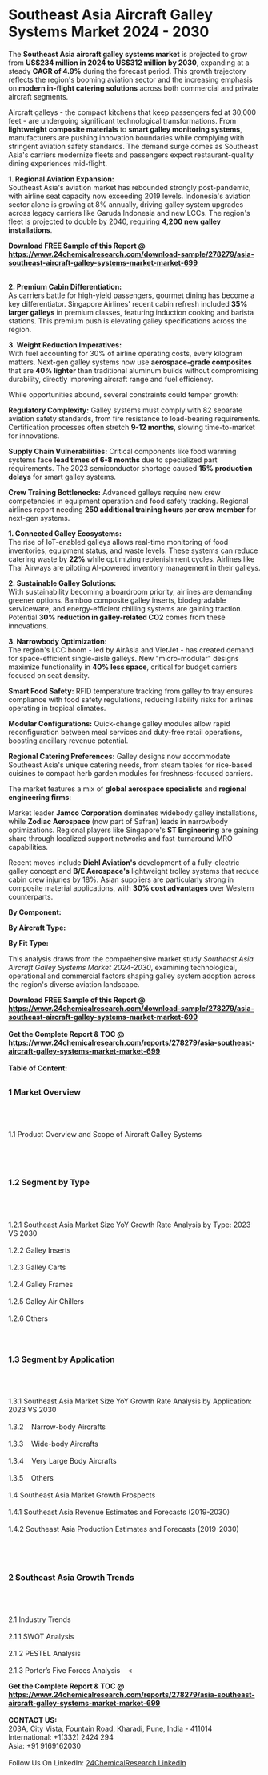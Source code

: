 <h1>Southeast Asia Aircraft Galley Systems Market 2024 - 2030</h1><p>The <strong>Southeast Asia aircraft galley systems market</strong> is projected to grow from <strong>US$234 million in 2024 to US$312 million by 2030</strong>, expanding at a steady <strong>CAGR of 4.9%</strong> during the forecast period. This growth trajectory reflects the region's booming aviation sector and the increasing emphasis on <strong>modern in-flight catering solutions</strong> across both commercial and private aircraft segments.</p><p>Aircraft galleys - the compact kitchens that keep passengers fed at 30,000 feet - are undergoing significant technological transformations. From <strong>lightweight composite materials</strong> to <strong>smart galley monitoring systems</strong>, manufacturers are pushing innovation boundaries while complying with stringent aviation safety standards. The demand surge comes as Southeast Asia's carriers modernize fleets and passengers expect restaurant-quality dining experiences mid-flight.</p><p><strong>1. Regional Aviation Expansion:</strong><br>
Southeast Asia's aviation market has rebounded strongly post-pandemic, with airline seat capacity now exceeding 2019 levels. Indonesia's aviation sector alone is growing at 8% annually, driving galley system upgrades across legacy carriers like Garuda Indonesia and new LCCs. The region's fleet is projected to double by 2040, requiring <strong>4,200 new galley installations</strong>.</p><div><b>Download FREE Sample of this Report @ 
            <a href="https://www.24chemicalresearch.com/download-sample/278279/asia-southeast-aircraft-galley-systems-market-market-699">
            https://www.24chemicalresearch.com/download-sample/278279/asia-southeast-aircraft-galley-systems-market-market-699</a></b></div><br><p><strong>2. Premium Cabin Differentiation:</strong><br>
As carriers battle for high-yield passengers, gourmet dining has become a key differentiator. Singapore Airlines' recent cabin refresh included <strong>35% larger galleys</strong> in premium classes, featuring induction cooking and barista stations. This premium push is elevating galley specifications across the region.</p><p><strong>3. Weight Reduction Imperatives:</strong><br>
With fuel accounting for 30% of airline operating costs, every kilogram matters. Next-gen galley systems now use <strong>aerospace-grade composites</strong> that are <strong>40% lighter</strong> than traditional aluminum builds without compromising durability, directly improving aircraft range and fuel efficiency.</p><p>While opportunities abound, several constraints could temper growth:</p><p><strong>Regulatory Complexity:</strong> Galley systems must comply with 82 separate aviation safety standards, from fire resistance to load-bearing requirements. Certification processes often stretch <strong>9-12 months</strong>, slowing time-to-market for innovations.</p><p><strong>Supply Chain Vulnerabilities:</strong> Critical components like food warming systems face <strong>lead times of 6-8 months</strong> due to specialized part requirements. The 2023 semiconductor shortage caused <strong>15% production delays</strong> for smart galley systems.</p><p><strong>Crew Training Bottlenecks:</strong> Advanced galleys require new crew competencies in equipment operation and food safety tracking. Regional airlines report needing <strong>250 additional training hours per crew member</strong> for next-gen systems.</p><p><strong>1. Connected Galley Ecosystems:</strong><br>
The rise of IoT-enabled galleys allows real-time monitoring of food inventories, equipment status, and waste levels. These systems can reduce catering waste by <strong>22%</strong> while optimizing replenishment cycles. Airlines like Thai Airways are piloting AI-powered inventory management in their galleys.</p><p><strong>2. Sustainable Galley Solutions:</strong><br>
With sustainability becoming a boardroom priority, airlines are demanding greener options. Bamboo composite galley inserts, biodegradable serviceware, and energy-efficient chilling systems are gaining traction. Potential <strong>30% reduction in galley-related CO2</strong> comes from these innovations.</p><p><strong>3. Narrowbody Optimization:</strong><br>
The region's LCC boom - led by AirAsia and VietJet - has created demand for space-efficient single-aisle galleys. New "micro-modular" designs maximize functionality in <strong>40% less space</strong>, critical for budget carriers focused on seat density.</p><p><strong>Smart Food Safety:</strong> RFID temperature tracking from galley to tray ensures compliance with food safety regulations, reducing liability risks for airlines operating in tropical climates.</p><p><strong>Modular Configurations:</strong> Quick-change galley modules allow rapid reconfiguration between meal services and duty-free retail operations, boosting ancillary revenue potential.</p><p><strong>Regional Catering Preferences:</strong> Galley designs now accommodate Southeast Asia's unique catering needs, from steam tables for rice-based cuisines to compact herb garden modules for freshness-focused carriers.</p><p>The market features a mix of <strong>global aerospace specialists</strong> and <strong>regional engineering firms</strong>:</p><p>Market leader <strong>Jamco Corporation</strong> dominates widebody galley installations, while <strong>Zodiac Aerospace</strong> (now part of Safran) leads in narrowbody optimizations. Regional players like Singapore's <strong>ST Engineering</strong> are gaining share through localized support networks and fast-turnaround MRO capabilities.</p><p>Recent moves include <strong>Diehl Aviation's</strong> development of a fully-electric galley concept and <strong>B/E Aerospace's</strong> lightweight trolley systems that reduce cabin crew injuries by 18%. Asian suppliers are particularly strong in composite material applications, with <strong>30% cost advantages</strong> over Western counterparts.</p><p><strong>By Component:</strong></p><p><strong>By Aircraft Type:</strong></p><p><strong>By Fit Type:</strong></p><p>This analysis draws from the comprehensive market study <em>Southeast Asia Aircraft Galley Systems Market 2024-2030</em>, examining technological, operational and commercial factors shaping galley system adoption across the region's diverse aviation landscape.</p><div><b>Download FREE Sample of this Report @ 
            <a href="https://www.24chemicalresearch.com/download-sample/278279/asia-southeast-aircraft-galley-systems-market-market-699">
            https://www.24chemicalresearch.com/download-sample/278279/asia-southeast-aircraft-galley-systems-market-market-699</a></b></div><br><div><b>Get the Complete Report & TOC @ 
            <a href="https://www.24chemicalresearch.com/reports/278279/asia-southeast-aircraft-galley-systems-market-market-699">
            https://www.24chemicalresearch.com/reports/278279/asia-southeast-aircraft-galley-systems-market-market-699</a></b></div><br>
            <b>Table of Content:</b><p><h2><span style="font-size:16px"><strong>1 Market Overview&nbsp;&nbsp; &nbsp;</strong></span></h2><br />
<br />
<p>1.1 Product Overview and Scope of Aircraft Galley Systems&nbsp;</p><br />
<br />
<h2><strong><span style="font-size:16px">1.2 Segment by Type&nbsp;&nbsp; &nbsp;</span></strong></h2><br />
<br />
<p>1.2.1 Southeast Asia Market Size YoY Growth Rate Analysis by Type: 2023 VS 2030&nbsp;&nbsp; &nbsp;<br /><br />
1.2.2 Galley Inserts&nbsp;&nbsp; &nbsp;<br /><br />
1.2.3 Galley Carts<br /><br />
1.2.4 Galley Frames<br /><br />
1.2.5 Galley Air Chillers<br /><br />
1.2.6 Others<br /><br />
<br />
<h2><span style="font-size:16px"><strong>1.3 Segment by Application&nbsp;&nbsp;</strong></span></h2><br />
<br />
<p>1.3.1 Southeast Asia Market Size YoY Growth Rate Analysis by Application: 2023 VS 2030&nbsp;&nbsp; &nbsp;<br /><br />
1.3.2&nbsp;&nbsp; &nbsp;Narrow-body Aircrafts<br /><br />
1.3.3&nbsp;&nbsp; &nbsp;Wide-body Aircrafts<br /><br />
1.3.4&nbsp;&nbsp; &nbsp;Very Large Body Aircrafts<br /><br />
1.3.5&nbsp;&nbsp; &nbsp;Others<br /><br />
1.4 Southeast Asia Market Growth Prospects&nbsp;&nbsp; &nbsp;<br /><br />
1.4.1 Southeast Asia Revenue Estimates and Forecasts (2019-2030)&nbsp;&nbsp; &nbsp;<br /><br />
1.4.2 Southeast Asia Production Estimates and Forecasts (2019-2030)&nbsp;&nbsp;</p><br />
<br />
<h2><span style="font-size:16px"><strong>2 Southeast Asia Growth Trends&nbsp;&nbsp; &nbsp;</strong></span></h2><br />
<br />
<p>2.1 Industry Trends&nbsp;&nbsp; &nbsp;<br /><br />
2.1.1 SWOT Analysis&nbsp;&nbsp; &nbsp;<br /><br />
2.1.2 PESTEL Analysis&nbsp;&nbsp; &nbsp;<br /><br />
2.1.3 Porter&rsquo;s Five Forces Analysis&nbsp;&nbsp; &nbsp;<</p><div><b>Get the Complete Report & TOC @ 
            <a href="https://www.24chemicalresearch.com/reports/278279/asia-southeast-aircraft-galley-systems-market-market-699">
            https://www.24chemicalresearch.com/reports/278279/asia-southeast-aircraft-galley-systems-market-market-699</a></b></div><br><b>CONTACT US:</b><br>
            203A, City Vista, Fountain Road, Kharadi, Pune, India - 411014<br>
            International: +1(332) 2424 294<br>
            Asia: +91 9169162030 <br><br>
            Follow Us On LinkedIn: <a href="https://www.linkedin.com/company/24chemicalresearch/">24ChemicalResearch LinkedIn</a>